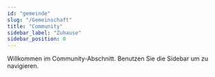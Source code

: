 ```yaml
---
id: "gemeinde"
slug: "/Gemeinschaft"
title: "Community"
sidebar_label: "Zuhause"
sidebar_position: 0
---
```


Willkommen im Community-Abschnitt. Benutzen Sie die Sidebar um zu navigieren.
